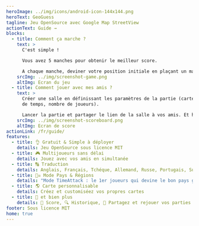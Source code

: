 ```yaml
---
heroImage: ../img/icons/android-icon-144x144.png
heroText: GeoGuess
tagline: Jeu OpenSource avec Google Map StreetView
actionText: Guide →
blocks:
  - title: Comment ça marche ?
    text: >
      C'est simple !

      Vous avez 5 manches pour obtenir le meilleur score.

      A chaque manche, deviner votre position initiale en plaçant un marqueur sur la carte.
    srcImg: ../img/screenshot-game.png
    altImg: Ecran du jeu
  - title: Comment jouer avec mes amis ?
    text: >
      Créer une salle en définissant les paramètres de la partie (cartes, limite
      de temps, nombre de joueurs).

      Lancer la partie et partager le lien de la salle à vos amis. Et hop, c'est parti !!! 🚗💨
    srcImg: ../img/screenshot-scoreboard.png
    altImg: Ecran de score
actionLink: /fr/guide/
features:
  - title: 👌 Gratuit & Simple à déployer
    details: Jeu OpenSource sous licence MIT
  - title: 🎮 Multijoueurs sans délai
    details: Jouez avec vos amis en simultanée
  - title: 🔠 Traduction
    details: Anglais, Français, Tchéque, Allemand, Russe, Portugais, Suédois ...
  - title: 🏴‍☠️ Mode Pays & Régions
    details: "Mode TimeAttack : le 1er joueurs qui devine le bon pays game la manche"
  - title: 🌎 Carte personnalisable
    details: Créez et customiséez vos propres cartes
  - title: 🐙 et bien plus
    details: 🥇 Score, 🔍 Historique, 🔗 Partagez et rejouer vos parties et +
footer: Sous licence MIT
home: true
---
```






<!--imageSocial"https://geoguess.games/img/social.jpg"-->
